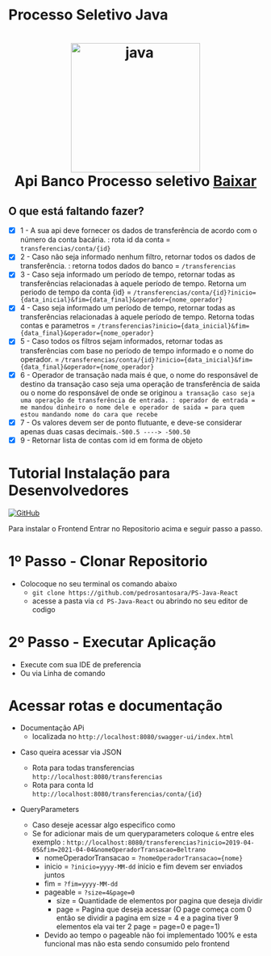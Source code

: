 # Processo Seletivo Java

<h1 align="center">
  <img src="https://cdn-icons-png.flaticon.com/512/226/226777.png?w=360" width=256 alt="java">
  <br />
  Api Banco Processo seletivo  <a href="https://github.com/pedrosantosara/PS-Java-React/archive/refs/heads/main.zip">Baixar</a>
</h1>

## O que está faltando fazer?

- [X] 1 - A sua api deve fornecer os dados de transferência de acordo com o número da conta bacária. : rota id da conta = `transferencias/conta/{id}`
- [X] 2 - Caso não seja informado nenhum filtro, retornar todos os dados de transferência. : retorna todos dados do banco = `/transferencias`
- [X] 3 - Caso seja informado um período de tempo, retornar todas as transferências relacionadas à aquele período de tempo. Retorna um periodo de tempo da conta {id}   = `/transferencias/conta/{id}?inicio={data_inicial}&fim={data_final}&operador={nome_operador}`
- [X] 4 - Caso seja informado um período de tempo, retornar todas as transferências relacionadas à aquele período de tempo. Retorna todas contas e parametros  = `/transferencias?inicio={data_inicial}&fim={data_final}&operador={nome_operador}`
- [X] 5 - Caso todos os filtros sejam informados, retornar todas as transferências com base no período de tempo informado e o nome do operador. = `/transferencias/conta/{id}?inicio={data_inicial}&fim={data_final}&operador={nome_operador}`
- [X] 6 - Operador de transação nada mais é que, o nome do responsável   de destino da transação caso seja uma operação de transferência   de saida ou o nome do responsável de onde se originou `a transação caso seja uma operação de transferência de entrada. : operador de entrada = me mandou dinheiro o nome dele e operador de saida = para quem estou mandando nome do cara que recebe`
- [X] 7 - Os valores devem ser de ponto flutuante, e deve-se considerar apenas duas casas decimais.`-500.5 ----> -500.50`
- [X] 9 - Retornar lista de contas com id em forma de objeto

# Tutorial Instalação para Desenvolvedores

[![GitHub](https://img.shields.io/badge/GitHub-pedrosantosara/PsReactFrontend-black?logo=github)](https://github.com/pedrosantosara/PS-React-Frontend)

Para instalar o Frontend Entrar no Repositorio acima e seguir passo a passo.

# 1º Passo - Clonar Repositorio

- Colocoque no seu terminal os comando abaixo
  * `git clone https://github.com/pedrosantosara/PS-Java-React`
  * acesse a pasta via `cd PS-Java-React` ou abrindo no seu editor de codigo

# 2º Passo - Executar Aplicação

* Execute com sua IDE de preferencia
* Ou via Linha de comando

# Acessar rotas e documentação

* Documentação APi
  * localizada no `http://localhost:8080/swagger-ui/index.html`

- Caso queira acessar via JSON

  * Rota para todas transferencias `http://localhost:8080/transferencias`
  * Rota para conta Id `http://localhost:8080/transferencias/conta/{id}`
- QueryParameters

  * Caso deseje acessar algo especifico como
  * Se for adicionar mais de um queryparameters coloque `&` entre eles exemplo : `http://localhost:8080/transferencias?inicio=2019-04-05&fim=2021-04-04&nomeOperadorTransacao=Beltrano`
    * nomeOperadorTransacao = `?nomeOperadorTransacao={nome}`
    * inicio = `?inicio=yyyy-MM-dd` inicio e fim devem ser enviados juntos
    * fim = `?fim=yyyy-MM-dd`
    * pageable = `?size=4&page=0`
      * size = Quantidade de elementos por pagina que deseja dividir
      * page = Pagina que deseja acessar (O page começa com 0 então se dividir a pagina em size = 4 e a pagina tiver 9 elementos ela vai ter 2 page = page=0 e page=1)
    * Devido ao tempo o pageable não foi implementado 100% e esta funcional mas não esta sendo consumido pelo frontend
